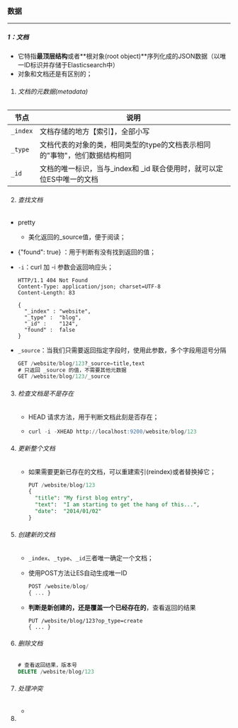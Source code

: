 ### 数据

------

##### 1：文档

- 它特指**最顶层结构**或者**根对象(root object)**序列化成的JSON数据（以唯一ID标识并存储于Elasticsearch中）
- 对象和文档还是有区别的；

1. ###### 文档的元数据(metadata)

| 节点     | 说明                                                         |
| -------- | ------------------------------------------------------------ |
| `_index` | 文档存储的地方【索引】，全部小写                             |
| `_type`  | 文档代表的对象的类，相同类型的type的文档表示相同的"事物"，他们数据结构相同 |
| `_id`    | 文档的唯一标识，当与_index和 _id 联合使用时，就可以定位ES中唯一的文档 |

2. ###### 查找文档

- pretty

  - 美化返回的_source值，便于阅读；

- {"found": true} ：用于判断有没有找到返回的值；

- `-i`：curl 加 -i 参数会返回响应头；

  ```http
  HTTP/1.1 404 Not Found
  Content-Type: application/json; charset=UTF-8
  Content-Length: 83
  
  {
    "_index" : "website",
    "_type" :  "blog",
    "_id" :    "124",
    "found" :  false
  }
  ```

- `_source`：当我们只需要返回指定字段时，使用此参数，多个字段用逗号分隔

  ```sql
  GET /website/blog/123?_source=title,text
  # 只返回 _source 的值，不需要其他元数据
  GET /website/blog/123/_source
  ```

3. ###### 检查文档是不是存在

   - HEAD 请求方法，用于判断文档此刻是否存在；

   - ```sql
     curl -i -XHEAD http://localhost:9200/website/blog/123
     ```

4. ###### 更新整个文档

   - 如果需要更新已存在的文档，可以重建索引(reindex)或者替换掉它；

     ```sql
     PUT /website/blog/123
     {
       "title": "My first blog entry",
       "text":  "I am starting to get the hang of this...",
       "date":  "2014/01/02"
     }
     ```

5. ###### 创建新的文档

   - `_index`、`_type`、`_id`三者唯一确定一个文档；

   - 使用POST方法让ES自动生成唯一ID

     ```sql
     POST /website/blog/
     { ... }
     ```

   - **判断是新创建的，还是覆盖一个已经存在的**，查看返回的结果

     ```
     PUT /website/blog/123?op_type=create
     { ... }
     ```

6. ###### 删除文档

   ```sql
   # 查看返回结果，版本号
   DELETE /website/blog/123
   ```

7. ###### 处理冲突

   - 

8. 



















